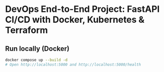# DevOps End-to-End Project: FastAPI CI/CD with Docker, Kubernetes & Terraform

## Run locally (Docker)
```bash
docker compose up --build -d
# Open http://localhost:5000 and http://localhost:5000/health
